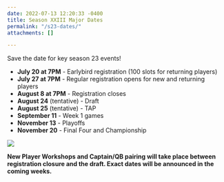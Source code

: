 ```yaml
---
date: 2022-07-13 12:20:33 -0400
title: Season XXIII Major Dates
permalink: "/s23-dates/"
attachments: []

---
```

Save the date for key season 23 events!

* **July 20 at 7PM** - Earlybird registration (100 slots for returning players)
* **July 27 at 7PM** - Regular registration opens for new and returning players
* **August 8 at 7PM** - Registration closes
* **August 24** (tentative) - Draft
* **August 25** (tentative) - TAP
* **September 11** - Week 1 games
* **November 13** - Playoffs
* **November 20** - Final Four and Championship

![](https://ci6.googleusercontent.com/proxy/FAx2Hk0DI2Jyzv5ul1eqeJTYQVh2wVr-YzpmqPNx5ea4eGZz_gt1T_1TqZFv-e-DGX2-lEohCxfau7QrsOBkDzNT686sa69qeDknjBG6TU1ly0kE8EtbX9oJdrjBtzyPN5DC_GKgw0-Ta8Ur1phFR-LeW7N0VAiIesYF_A=s0-d-e1-ft#https://mcusercontent.com/44f118b44c71d10ae3076bec3/_compresseds/cf7e2f36-8499-251d-f9b8-1ba93a851399.jpg)

**New Player Workshops and Captain/QB pairing will take place between registration closure and the draft. Exact dates will be announced in the coming weeks.**